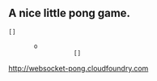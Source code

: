 
A nice little pong game.
-------------------------

    []

           o     
                      []

http://websocket-pong.cloudfoundry.com
